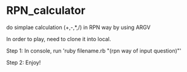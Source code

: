 # RPN_calculator
do simplae calculation (+,-,*,/) in RPN way by using ARGV

In order to play, need to clone it into local.

Step 1:
In console, run 'ruby filename.rb "(rpn way of input question)"'

Step 2:
Enjoy!
